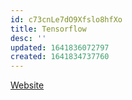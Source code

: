 ```yaml
---
id: c73cnLe7dO9Xfslo8hfXo
title: Tensorflow
desc: ''
updated: 1641836072797
created: 1641834737760
---
```

[Website](https://www.tensorflow.org/)
